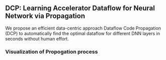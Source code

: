 ## DCP: Learning Accelerator Dataflow for Neural Network via Propagation

We propose an efficient data-centric approach Dataflow Code Propagation (DCP) to automatically find the optimal dataflow for different DNN layers in seconds without human effort.

### Visualization of Propogation process


